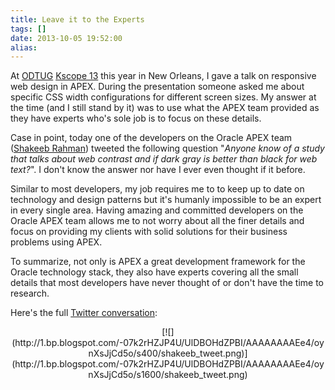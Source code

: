 ```yaml
---
title: Leave it to the Experts
tags: []
date: 2013-10-05 19:52:00
alias:
---
```


At [ODTUG](http://odtug.com/) [Kscope 13](http://kscope14.com/) this year in New Orleans, I gave a talk on responsive web design in APEX. During the presentation someone asked me about specific CSS width configurations for different screen sizes. My answer at the time (and I still stand by it) was to use what the APEX team provided as they have experts who's sole job is to focus on these details. 

Case in point, today one of the developers on the Oracle APEX team ([Shakeeb Rahman](https://twitter.com/shakeeb)) tweeted the following question "_Anyone know of a study that talks about web contrast and if dark gray is better than black for web text?_". I don't know the answer nor have I ever even thought if it before. 

Similar to most developers, my job requires me to to keep up to date on technology and design patterns but it's humanly impossible to be an expert in every single area. Having amazing and committed developers on the Oracle APEX team allows me to not worry about all the finer details and focus on providing my clients with solid solutions for their business problems using APEX.

To summarize, not only is APEX a great development framework for the Oracle technology stack, they also have experts covering all the small details that most developers have never thought of or don't have the time to research. 

Here's the full [Twitter conversation](https://twitter.com/shakeeb/status/386234133724155904):

<div class="separator" style="clear: both; text-align: center;">[![](http://1.bp.blogspot.com/-07k2rHZJP4U/UlDBOHdZPBI/AAAAAAAAEe4/oynXsJjCd5o/s400/shakeeb_tweet.png)](http://1.bp.blogspot.com/-07k2rHZJP4U/UlDBOHdZPBI/AAAAAAAAEe4/oynXsJjCd5o/s1600/shakeeb_tweet.png)</div>